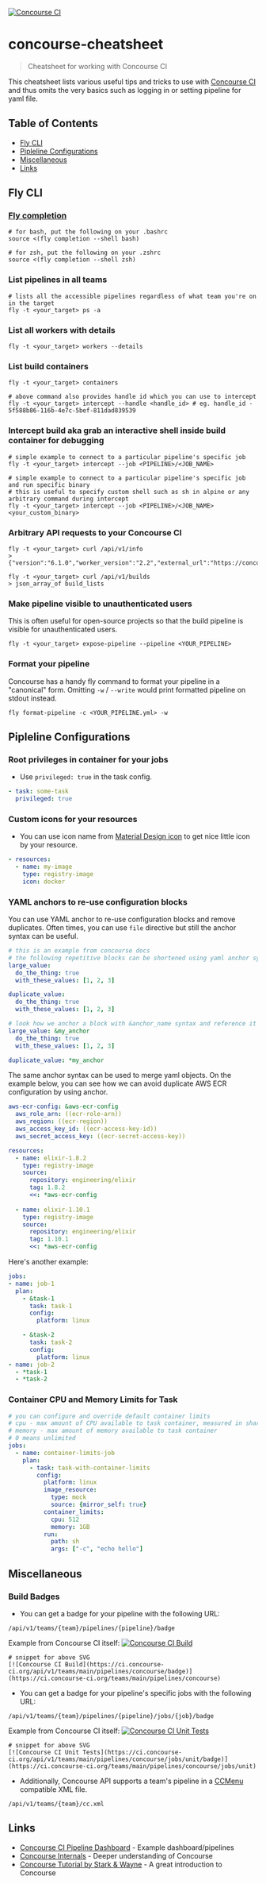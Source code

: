 [![Concourse CI](https://avatars1.githubusercontent.com/u/7809479?s=50&v=4)](https://concourse-ci.org/)
# concourse-cheatsheet

> Cheatsheet for working with Concourse CI

This cheatsheet lists various useful tips and tricks to use with [Concourse CI](https://concourse-ci.org/)
and thus omits the very basics such as logging in or setting pipeline for yaml file.

## Table of Contents

- [Fly CLI](#fly-cli)
- [Pipleline Configurations](#pipleline-configurations)
- [Miscellaneous](#miscellaneous)
- [Links](#links)

## Fly CLI

### [Fly completion](https://concourse-ci.org/fly.html#fly-completion)

```shell
# for bash, put the following on your .bashrc
source <(fly completion --shell bash)

# for zsh, put the following on your .zshrc
source <(fly completion --shell zsh)
```

### List pipelines in all teams

```shell
# lists all the accessible pipelines regardless of what team you're on in the target
fly -t <your_target> ps -a
```

### List all workers with details

```shell
fly -t <your_target> workers --details
```

### List build containers

```shell
fly -t <your_target> containers

# above command also provides handle id which you can use to intercept
fly -t <your_target> intercept --handle <handle_id> # eg. handle_id - 5f588b86-116b-4e7c-5bef-811dad839539
```

### Intercept build aka grab an interactive shell inside build container for debugging

```shell
# simple example to connect to a particular pipeline's specific job
fly -t <your_target> intercept --job <PIPELINE>/<JOB_NAME>

# simple example to connect to a particular pipeline's specific job and run specific binary
# this is useful to specify custom shell such as sh in alpine or any arbitrary command during intercept
fly -t <your_target> intercept --job <PIPELINE>/<JOB_NAME> <your_custom_binary>
```

### Arbitrary API requests to your Concourse CI

```shell
fly -t <your_target> curl /api/v1/info
> {"version":"6.1.0","worker_version":"2.2","external_url":"https://concourse.example.com"}

fly -t <your_target> curl /api/v1/builds
> json_array_of build_lists
```

### Make pipeline visible to unauthenticated users

This is often useful for open-source projects so that the build pipeline
is visible for unauthenticated users.

```shell
fly -t <your_target> expose-pipeline --pipeline <YOUR_PIPELINE>
```

### Format your pipeline

Concourse has a handy fly command to format your pipeline in a "canonical" form.
Omitting `-w` / `--write` would print formatted pipeline on stdout instead.

```shell
fly format-pipeline -c <YOUR_PIPELINE.yml> -w
```

## Pipleline Configurations

### Root privileges in container for your jobs

- Use `privileged: true` in the task config.

```yaml
- task: some-task
  privileged: true
```

### Custom icons for your resources

- You can use icon name from [Material Design icon](https://materialdesignicons.com/) to get nice little icon by your resource.

```yaml
- resources:
  - name: my-image
    type: registry-image
    icon: docker
```

### YAML anchors to re-use configuration blocks

You can use YAML anchor to re-use configuration blocks and remove duplicates.
Often times, you can use `file` directive but still the anchor syntax can be useful.

```yaml
# this is an example from concourse docs
# the following repetitive blocks can be shortened using yaml anchor syntax
large_value:
  do_the_thing: true
  with_these_values: [1, 2, 3]

duplicate_value:
  do_the_thing: true
  with_these_values: [1, 2, 3]

# look how we anchor a block with &anchor_name syntax and reference it with *anchor_name
large_value: &my_anchor
  do_the_thing: true
  with_these_values: [1, 2, 3]

duplicate_value: *my_anchor
```

The same anchor syntax can be used to merge yaml objects.
On the example below, you can see how we can avoid duplicate
AWS ECR configuration by using anchor.

```yaml
aws-ecr-config: &aws-ecr-config
  aws_role_arn: ((ecr-role-arn))
  aws_region: ((ecr-region))
  aws_access_key_id: ((ecr-access-key-id))
  aws_secret_access_key: ((ecr-secret-access-key))

resources:
  - name: elixir-1.8.2
    type: registry-image
    source:
      repository: engineering/elixir
      tag: 1.8.2
      <<: *aws-ecr-config
      
  - name: elixir-1.10.1
    type: registry-image
    source:
      repository: engineering/elixir
      tag: 1.10.1
      <<: *aws-ecr-config
```

Here's another example:

```yaml
jobs:
- name: job-1
  plan:
    - &task-1
      task: task-1
      config:
        platform: linux

    - &task-2
      task: task-2
      config:
        platform: linux
- name: job-2
  - *task-1
  - *task-2
```

### Container CPU and Memory Limits for Task

```yaml
# you can configure and override default container limits
# cpu - max amount of CPU available to task container, measured in shares
# memory - max amount of memory available to task container
# 0 means unlimited
jobs:
  - name: container-limits-job
    plan:
      - task: task-with-container-limits
        config:
          platform: linux
          image_resource:
            type: mock
            source: {mirror_self: true}
          container_limits:
            cpu: 512
            memory: 1GB
          run:
            path: sh
            args: ["-c", "echo hello"]
```

## Miscellaneous

### Build Badges

- You can get a badge for your pipeline with the following URL:

```
/api/v1/teams/{team}/pipelines/{pipeline}/badge
```

Example from Concourse CI itself: [![Concourse CI Build](https://ci.concourse-ci.org/api/v1/teams/main/pipelines/concourse/badge)](https://ci.concourse-ci.org/teams/main/pipelines/concourse)
```
# snippet for above SVG
[![Concourse CI Build](https://ci.concourse-ci.org/api/v1/teams/main/pipelines/concourse/badge)](https://ci.concourse-ci.org/teams/main/pipelines/concourse)
```

- You can get a badge for your pipeline's specific jobs with the following URL:

```
/api/v1/teams/{team}/pipelines/{pipeline}/jobs/{job}/badge
```

Example from Concourse CI itself: [![Concourse CI Unit Tests](https://ci.concourse-ci.org/api/v1/teams/main/pipelines/concourse/jobs/unit/badge)](https://ci.concourse-ci.org/teams/main/pipelines/concourse/jobs/unit)

```
# snippet for above SVG
[![Concourse CI Unit Tests](https://ci.concourse-ci.org/api/v1/teams/main/pipelines/concourse/jobs/unit/badge)](https://ci.concourse-ci.org/teams/main/pipelines/concourse/jobs/unit)
```

- Additionally, Concourse API supports a team's pipeline in a [CCMenu](http://ccmenu.org/) compatible XML file.

```
/api/v1/teams/{team}/cc.xml
```

## Links

- [Concourse CI Pipeline Dashboard](https://ci.concourse-ci.org/) - Example dashboard/pipelines
- [Concourse Internals](https://concourse-ci.org/internals.html) - Deeper understanding of Concourse
- [Concourse Tutorial by Stark & Wayne](https://concoursetutorial.com/) - A great introduction to Concourse
